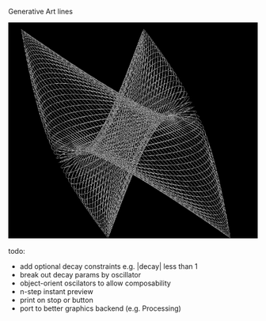 Generative Art lines

![example drawing](https://github.com/cyniphile/harmonograph/blob/master/example.png)

todo:
- add optional decay constraints e.g. |decay| less than  1
- break out decay params by oscillator
- object-orient oscilators to allow composability
- n-step instant preview
- print on stop or button
- port to better graphics backend (e.g. Processing)


